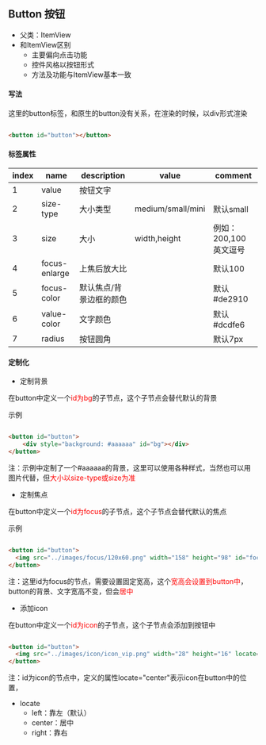 ## Button 按钮

* 父类：ItemView
* 和ItemView区别
    * 主要偏向点击功能
    * 控件风格以按钮形式
    * 方法及功能与ItemView基本一致

#### 写法

这里的button标签，和原生的button没有关系，在渲染的时候，以div形式渲染

````html

<button id="button"></button>
````

#### 标签属性

| index | name          | description  | value             | comment         |
|-------|---------------|--------------|-------------------|-----------------|
| 1     | value         | 按钮文字         |                   |                 |
| 2     | size-type     | 大小类型         | medium/small/mini | 默认small         |
| 3     | size          | 大小           | width,height      | 例如：200,100 英文逗号 |
| 4     | focus-enlarge | 上焦后放大比       |                   | 默认100           |
| 5     | focus-color   | 默认焦点/背景边框的颜色 |                   | 默认#de2910       |
| 6     | value-color   | 文字颜色         |                   | 默认#dcdfe6       |
| 7     | radius        | 按钮圆角         |                   | 默认7px           |


#### 定制化

* 定制背景

在button中定义一个<span style="color:red;">id为bg</span>的子节点，这个子节点会替代默认的背景

示例
```html

<button id="button">
    <div style="background: #aaaaaa" id="bg"></div>
</button>
```

注：示例中定制了一个#aaaaaa的背景，这里可以使用各种样式，当然也可以用图片代替，但<span style="color:red;">大小以size-type或size为准</span>

* 定制焦点

在button中定义一个<span style="color:red;">id为focus</span>的子节点，这个子节点会替代默认的焦点

示例
```html

<button id="button">
  <img src="../images/focus/120x60.png" width="158" height="98" id="focus">
</button>
```

注：这里id为focus的节点，需要设置固定宽高，这个<span style="color:red;">宽高会设置到button中</span>，button的背景、文字宽高不变，但会<span style="color:red;">居中</span>

* 添加icon

在button中定义一个<span style="color:red;">id为icon</span>的子节点，这个子节点会添加到按钮中

```html

<button id="button">
  <img src="../images/icon/icon_vip.png" width="28" height="16" locate="center" id="icon">
</button>
```

注：id为icon的节点中，定义的属性locate="center"表示icon在button中的位置，
* locate
  * left：靠左（默认）
  * center：居中
  * right：靠右


